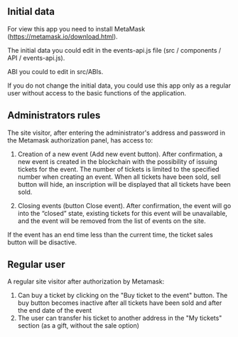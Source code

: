 ## Initial data

For view this app you need to install MetaMask (https://metamask.io/download.html).

The initial data you could edit in the events-api.js file (src / components / API / events-api.js).

ABI you could to edit in src/ABIs.

If you do not change the initial data, you could use this app only as a regular user without access to the basic functions of the application.

## Administrators rules 

The site visitor, after entering the administrator's address and password in the Metamask authorization panel, has access to:

1. Creation of a new event (Add new event button). 
After confirmation, a new event is created in the blockchain with the possibility of issuing tickets for the event. 
The number of tickets is limited to the specified number when creating an event. 
When all tickets have been sold, sell button will hide, an inscription will be displayed that all tickets have been sold.

2. Closing events (button Close event). 
After confirmation, the event will go into the “closed” state, existing tickets for this event will be unavailable, 
and the event will be removed from the list of events on the site.

If the event has an end time less than the current time, the ticket sales button will be disactive.


##  Regular user 

A regular site visitor after authorization by Metamask:

1. Can buy a ticket by clicking on the "Buy ticket to the event" button. 
The buy button becomes inactive after all tickets have been sold and after the end date of the event
2. The user can transfer his ticket to another address in the "My tickets" section (as a gift, without the sale option)
